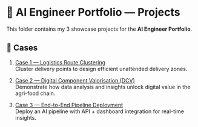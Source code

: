 # 🚀 AI Engineer Portfolio — Projects

This folder contains my 3 showcase projects for the **AI Engineer Portfolio**.

## 📂 Cases

1. [Case 1 — Logistics Route Clustering](./case1-logistics-route-clustering/README.md)  
   Cluster delivery points to design efficient unattended delivery zones.  

2. [Case 2 — Digital Component Valorisation (DCV)](./case2-digital-component-valorisation/README.md)  
   Demonstrate how data analysis and insights unlock digital value in the agri-food chain.  

3. [Case 3 — End-to-End Pipeline Deployment](./case3-end-to-end-pipeline/README.md)  
   Deploy an AI pipeline with API + dashboard integration for real-time insights.  
